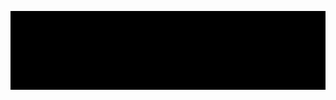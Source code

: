 ![MasterHead](https://github.com/GullaDhanush/GullaDhanush/blob/main/Black%20Technology%20LinkedIn%20Banner.gif)
